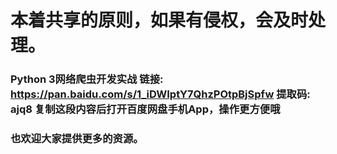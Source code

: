 # 本着共享的原则，如果有侵权，会及时处理。
### Python 3网络爬虫开发实战 链接: https://pan.baidu.com/s/1_iDWIptY7QhzPOtpBjSpfw 提取码: ajq8 复制这段内容后打开百度网盘手机App，操作更方便哦
### 也欢迎大家提供更多的资源。

